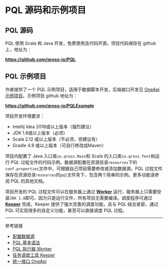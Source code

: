 # PQL 源码和示例项目

## PQL 源码

PQL 使用 Scala 和 Java 开发，免费使用且代码开源。项目代码保存在 github 上，地址为：  

**<https://github.com/qross-io/PQL>**


## PQL 示例项目

作者提供了一个 PQL 示例项目，适用于数据脚本开发，后端接口开发见 [OneApi 示例项目](/oenapi/example.md)。示例项目 github 地址为：

**<https://github.com/qross-io/PQLExample>**

项目开发环境要求：

* Intellij Idea 2018或以上版本（强烈建议）
* JDK 1.8或以上版本（必须）
* Scala 2.12 或以上版本（不必须，但建议有）
* Gradle 4.9 或以上版本（可自行修改成Maven）

项目内配置了 Java 入口类`io.qross.Main`和 Scala 的入口类`io.qross.Test`和运行 PQL 过程文件的代码示例。数据源配置在资源目录`resources`下的`conf.properties`文件中，可根据自己项目需要修改或添加数据源。PQL 过程文件保存在资源目录`resources`的`pql`文件夹下，包含两个简单的示例。更多功能请参阅 PQL 的其他文档。

项目开发的 PQL 过程文件可以在服务器上通过 **[Worker](/worker/overview.md)** 运行，服务器上只需要安装`JDK 1.8`即可。因为只是运行文件，所有项目无需要编译。调度程序可通过 **[Keeper](/keeper/overview.md)** 完成，Keeper 提供了强大完善的调度功能，且与 PQL 结合紧密，通过 PQL 可实现很多的自定义功能，甚至可以直接调度 PQL 过程。


---
参考链接

* [配置数据源](/pql/properties.md)
* [PQL 基本语法](/pql/basic.md)
* [PQL 执行器 Worker](/worker/overview.md)
* [任务调度工具 Keeper](/keeper/overview.md)
* [统一接口 OneApi](/oneapi/overview.md)
